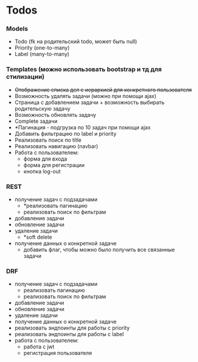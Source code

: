 # Todos

### Models
- Todo (fk на родительский todo, может быть null)
- Priority (one-to-many)
- Label (many-to-many)

### Templates (можно использовать bootstrap и тд для стилизации)

- ~~Отображение списка дел с иерархией для конкретного пользователя~~
- Возможность удалять задачи (можно при помощи ajax)
- Страница с добавлением задачи + возможность выбирать родительскую задачу
- Возможность обновлять задачу
- Complete задачи
- *Пагинация - подгрузка по 10 задач при помощи ajax
- Добавить фильтрацию по label и priority
- Реализовать поиск по title
- Реализовать навигацию (navbar)
- Работа с пользователем:
  - форма для входа
  - форма для регистрации
  - кнопка log-out

### REST

- получение задач с подзадачами
  - *реализовать пагинацию
  - реализовать поиск по фильтрам
- добавление задачи
- обновление задачи
- удаление задачи
  - *soft delete
- получение данных о конкретной задаче
  - добавить флаг, чтобы можно было получить все связанные задачи

### DRF

- получение задач с подзадачами
  - реализовать пагинацию
  - реализовать поиск по фильтрам
- добавление задачи
- обновление задачи
- удаление задачи
- получение данных о конкретной задаче
- реализовать эндпоинты для работы с priority
- реализовать эндпоинты для работы с label
- работа с пользователем:
  - работа с jwt
  - регистрация пользователя


